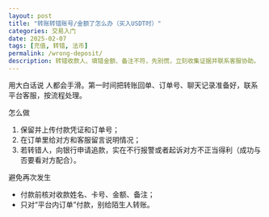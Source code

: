 ```yaml
---
layout: post
title: "转账转错账号/金额了怎么办（买入USDT时）"
categories: 交易入门
date: 2025-02-07
tags: [充值, 转错, 法币]
permalink: /wrong-deposit/
description: 转错收款人、填错金额、备注不符，先别慌，立刻收集证据并联系客服协助。
---
```


用大白话说
人都会手滑。第一时间把转账回单、订单号、聊天记录准备好，联系平台客服，按流程处理。

怎么做
1) 保留并上传付款凭证和订单号；
2) 在订单里给对方和客服留言说明情况；
3) 若转错人，向银行申请追款，实在不行报警或者起诉对方不正当得利（成功与否要看对方配合）。

避免再次发生
- 付款前核对收款姓名、卡号、金额、备注；
- 只对“平台内订单”付款，别给陌生人转账。


